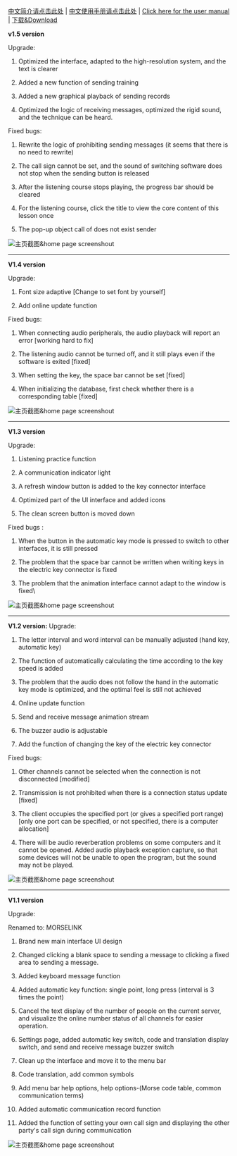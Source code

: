 [中文简介请点击此处](/README_zh_CN.md) | [中文使用手册请点击此处](https://github.com/TateLuo/MorseLink/wiki/MorseLink%E4%BD%BF%E7%94%A8%E6%89%8B%E5%86%8C_zh_CN) | [Click here for the user manual](https://github.com/TateLuo/MorseLink/wiki/MorseLink-User-Manual_en) | [下载&Download](https://github.com/TateLuo/MorseLink/releases)

**v1.5 version**

Upgrade:

1. Optimized the interface, adapted to the high-resolution system, and the text is clearer

2. Added a new function of sending training

3. Added a new graphical playback of sending records

4. Optimized the logic of receiving messages, optimized the rigid sound, and the technique can be heard.

Fixed bugs:

1. Rewrite the logic of prohibiting sending messages (it seems that there is no need to rewrite)

2. The call sign cannot be set, and the sound of switching software does not stop when the sending button is released

3. After the listening course stops playing, the progress bar should be cleared

4. For the listening course, click the title to view the core content of this lesson once

5. The pop-up object call of does not exist sender

![主页截图&home page screenshout](https://github.com/TateLuo/MorseLink/blob/main/screen_shot/1.5.0.png)

-------------------------------------------------------------
**V1.4 version**

Upgrade:

1. Font size adaptive [Change to set font by yourself]

2. Add online update function

Fixed bugs:

1. When connecting audio peripherals, the audio playback will report an error [working hard to fix]

2. The listening audio cannot be turned off, and it still plays even if the software is exited [fixed]

3. When setting the key, the space bar cannot be set [fixed]

4. When initializing the database, first check whether there is a corresponding table [fixed]

![主页截图&home page screenshout](https://github.com/TateLuo/MorseLink/blob/main/screen_shot/1.4.0.png)

-------------------------------------------------------------
**V1.3 version**

Upgrade:

1. Listening practice function

2. A communication indicator light

3. A refresh window button is added to the key connector interface

4. Optimized part of the UI interface and added icons

5. The clean screen button is moved down

Fixed bugs :

1. When the button in the automatic key mode is pressed to switch to other interfaces, it is still pressed

2. The problem that the space bar cannot be written when writing keys in the electric key connector is fixed

3. The problem that the animation interface cannot adapt to the window is fixed\

![主页截图&home page screenshout](https://github.com/TateLuo/MorseLink/blob/main/screen_shot/1.3.0.png)

----------------------------------------------------------
**V1.2 version:**
Upgrade:

1. The letter interval and word interval can be manually adjusted (hand key, automatic key)

2. The function of automatically calculating the time according to the key speed is added

3. The problem that the audio does not follow the hand in the automatic key mode is optimized, and the optimal feel is still not achieved

4. Online update function

5. Send and receive message animation stream

6. The buzzer audio is adjustable

7. Add the function of changing the key of the electric key connector

Fixed bugs:

1. Other channels cannot be selected when the connection is not disconnected [modified]

2. Transmission is not prohibited when there is a connection status update [fixed]

3. The client occupies the specified port (or gives a specified port range) [only one port can be specified, or not specified, there is a computer allocation]

4. There will be audio reverberation problems on some computers and it cannot be opened. Added audio playback exception capture, so that some devices will not be unable to open the program, but the sound may not be played.

![主页截图&home page screenshout](https://github.com/TateLuo/MorseLink/blob/main/screen_shot/1.2.0.png)

--------------------------------------------------------------------------

**V1.1 version**

Upgrade:

Renamed to: MORSELINK

1. Brand new main interface UI design

2. Changed clicking a blank space to sending a message to clicking a fixed area to sending a message.

3. Added keyboard message function

4. Added automatic key function: single point, long press (interval is 3 times the point)

5. Cancel the text display of the number of people on the current server, and visualize the online number status of all channels for easier operation.

6. Settings page, added automatic key switch, code and translation display switch, and send and receive message buzzer switch

7. Clean up the interface and move it to the menu bar

8. Code translation, add common symbols

9. Add menu bar help options, help options-(Morse code table, common communication terms)

10. Added automatic communication record function

11. Added the function of setting your own call sign and displaying the other party's call sign during communication

![主页截图&home page screenshout](https://github.com/TateLuo/MorseLink/blob/main/screen_shot/1.1.0.png)
